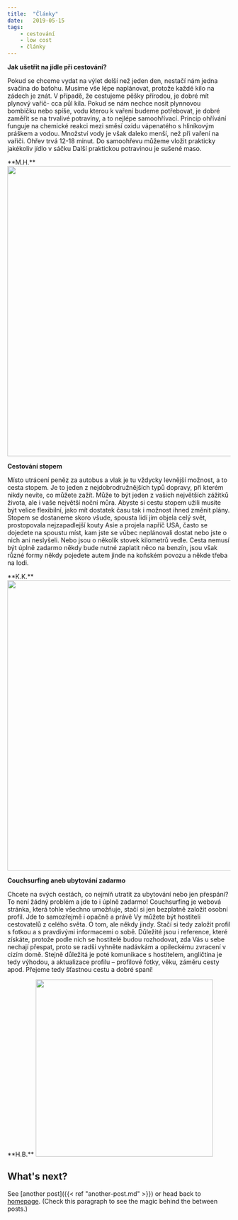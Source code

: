```yaml
---
title:  "Články"
date:   2019-05-15
tags: 
    - cestování
    - low cost
    - články
---
```

**Jak ušetřit na jídle při cestování?**
<p>Pokud se chceme vydat na výlet delší než jeden den, nestačí nám jedna svačina do baťohu. Musíme vše lépe naplánovat, protože každé kilo na zádech je znát. V případě, že cestujeme pěšky přírodou, je dobré mít plynový vařič- cca půl kila. Pokud se nám  nechce nosit plynnovou bombičku nebo spíše, vodu kterou k vaření budeme potřebovat, je dobré zaměřit se na trvalivé potraviny, a to nejlépe samoohřívací. Princip ohřívání funguje na chemické reakci mezi směsí oxidu vápenatého s hliníkovým práškem a vodou. Množství vody je však daleko menší, než při vaření na vařiči. Ohřev trvá 12-18 minut. Do samoohřevu můžeme vložit prakticky jakékoliv jídlo v sáčku Další praktickou potravinou je sušené maso.</p>
**M.H.**
<img src="https://is.muni.cz/auth/www/447034/jidlo_na_cesty.png" width="655">

**Cestování stopem**
<p>Místo utrácení peněz za autobus a vlak je tu vždycky levnější možnost, a to cesta stopem. Je to jeden z nejdobrodružnějších typů dopravy, při kterém nikdy nevíte, co můžete zažít. Může to být jeden z vašich největších zážitků života, ale i vaše největší noční můra. Abyste si cestu stopem užili musíte být velice flexibilní, jako mít dostatek času tak i možnost ihned změnit plány. Stopem se dostaneme skoro všude, spousta lidí jím objela celý svět, prostopovala nejzapadlejší kouty Asie a projela napříč USA, často se dojedete na spoustu míst, kam jste se vůbec neplánovali dostat nebo jste o nich ani neslyšeli. Nebo jsou o několik stovek kilometrů vedle. Cesta nemusí být úplně zadarmo někdy bude nutné zaplatit něco na benzín, jsou však různé formy někdy pojedete autem jinde na koňském povozu a někde třeba na lodi.</p>
**K.K.**

<img src="https://is.muni.cz/auth/www/429305/top_foto1-b8dwa.jpg" width="655">

**Couchsurfing aneb ubytování zadarmo**
<p>Chcete na svých cestách, co nejmíň utratit za ubytování nebo jen přespání? To není žádný problém a jde to i úplně zadarmo! Couchsurfing je webová stránka, která tohle všechno umožňuje, stačí si jen bezplatně založit osobní profil. Jde to samozřejmě i opačně a právě Vy můžete být hostiteli cestovatelů z celého světa. O tom, ale někdy jindy. Stačí si tedy založit profil s fotkou a s pravdivými informacemi o sobě. Důležité jsou i reference, které získáte, protože podle nich se hostitelé budou rozhodovat, zda Vás u sebe nechají přespat, proto se radši vyhněte nadávkám a opileckému zvracení v cizím domě. Stejně důležitá je poté komunikace s hostitelem, angličtina je tedy výhodou, a aktualizace profilu – profilové fotky, věku, záměru cesty apod. Přejeme tedy šťastnou cestu a dobré spaní!</p>
**H.B.**

<img src="https://is.muni.cz/auth/www/couch.png" width="400">


## What's next?

See [another post]({{< ref "another-post.md" >}}) or head back to [homepage](../../). (Check this paragraph to see the magic behind the between posts.)




